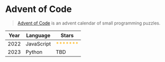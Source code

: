 # Advent of Code

> [Advent of Code](https://adventofcode.com/) is an advent calendar of small programming puzzles. 

| Year    | Language | Stars
| -------- | ------- | ------- |
| 2022     | JavaScript | <span style="color:#ffaf00">*******</span>
| 2023     | Python      | TBD

